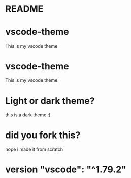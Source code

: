 # README

# vscode-theme

This is my vscode theme

# vscode-theme

This is my vscode theme

# Light or dark theme?

this is a dark theme :)

# did you fork this?

nope i made it from scratch

# version "vscode": "^1.79.2"
